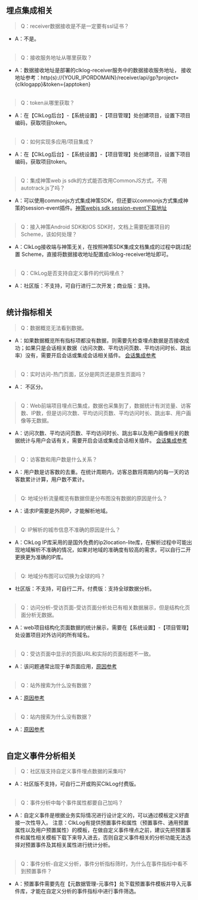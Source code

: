 
## 埋点集成相关
>
> Q：receiver数据接收是不是一定要有ssl证书？
>
- A：不是。
<br><br>

>
> Q：接收服务地址从哪里获取？
>
- A：数据接收地址是部署的clklog-receiver服务中的数据接收服务地址，
  接收地址参考：http(s)://{YOUR_IPORDOMAIN}/receiver/api/gp?project={clklogapp}&token={apptoken}
<br><br>

> Q：token从哪里获取？

- A：在【ClkLog后台】-【系统设置】-【项目管理】处创建项目，设置下项目编码，获取项目token。
<br><br>

> Q：如何实现多应用/项目集成？

- A：在【ClkLog后台】-【系统设置】-【项目管理】处创建项目，设置下项目编码，获取项目token。
<br><br>

> Q：集成神策web js sdk的方式能否改用CommonJS方式，不用autotrack.js了吗？

- A：可以使用commonjs方式集成神策SDK，但还要以commonjs方式集成神策的session-event插件。[神策webjs sdk session-event下载地址](https://github.com/sensorsdata/sa-sdk-javascript/tree/master/dist/web/plugin/session-event)
<br><br>

> Q：接入神策Android SDK和IOS SDK时，文档上需要配置项目的Scheme，该如何处理？

- A：ClkLog接收端与神策无关，在按照神策SDK集成文档集成的过程中跳过配置 Scheme，直接将数据接收地址配置成clklog-receiver地址即可。
<br><br>

> Q：ClkLog是否支持自定义事件的代码埋点？

- A：社区版：不支持，可自行进行二次开发；商业版：支持。
<br><br>

## 统计指标相关

> Q：数据概览无法看到数据。

- A：如果数据概览所有指标项都没有数据，则需要先检查埋点数据是否接收成功；如果只是会话相关数据（访问次数、平均访问页数、平均访问时长、跳出率）没有，需要开启会话或集成会话相关插件。 [会话集成参考](/tutorials/notes.md#_11会话的集成)
<br><br>

>
> Q：实时访问-热门页面，区分是网页还是原生页面吗？

- A： 不区分。
<br><br>

> Q：Web前端项目埋点已集成，数据也采集到了，数据统计有浏览量、访客数、IP数，但是访问次数、平均访问页数、平均访问时长、跳出率、用户画像等无数据。

- A：访问次数、平均访问页数、平均访问时长、跳出率以及用户画像相关的数据统计与用户会话有关，需要开启会话或集成会话相关插件。 [会话集成参考](/tutorials/notes.md#_11会话的集成)
<br><br>

> Q：访客数和用户数是什么关系？

- A：用户数是访客数的去重。在统计周期内，访客总数将周期内的每一天的访客数累计计算，用户数不累计。
 <br><br>  

> Q: 地域分析流量概览有数据但是分布图没有数据的原因是什么？

- A：请求IP需要是外网IP，才能解析地域。
<br><br>

> Q: IP解析的城市信息不准确的原因是什么？

- A：ClkLog IP库采用的是国外免费的ip2location-lite库，在解析过程中可能出现地域解析不准确的情况，如果对地域的准确度有较高的需求，可以自行二开更换更为准确的IP库。
<br><br>

> Q: 地域分布图可以切换为全球的吗？

- 社区版：不支持，可自行二开。付费版：支持全球数据分析。
<br><br>

> Q：访问分析-受访页面-受访页面分析处已有相关数据展示，但是结构化页面分析无数据。

- A：web项目结构化页面数据的统计展示，需要在【系统设置】-【项目管理】处设置项目对外访问的所有域名。
<br><br>

> Q：受访页面中显示的页面URL和实际的页面标题不一致。

- A：该问题通常出现于单页面应用，[原因参考](/tutorials/statindicator.md#_2特有统计指标)
<br><br>

> Q：站外搜索为什么没有数据？

- A：[原因参考](/tutorials/statindicator.md#_23站外搜索词)
<br><br>

> Q：站内搜索为什么没有数据？

- A：[原因参考](/tutorials/statindicator.md#_24站内搜索词)
<br><br>

## 自定义事件分析相关

> Q：社区版支持自定义事件埋点数据的采集吗?

- A：社区版不支持，可自行二开或购买ClkLog付费版。
 <br><br>

> Q：事件分析中每个事件属性都要自己加吗？

- A：自定义事件是根据业务实际情况进行设计定义的，可以通过模板定义好直接一次性导入。
  注意：ClkLog有提供预置事件和属性（预置事件、通用预置属性以及用户预置属性）的模板，在做自定义事件埋点之前，建议先把预置事件和属性相关模板下载下来导入进去，否则自定义事件相关的分析功能无法选择对预置事件及其相关属性进行统计分析。
<br><br>

> Q：事件分析-自定义分析，事件分析指标筛时，为什么在事件指标中看不到预置事件？

- A：预置事件需要先在【元数据管理-元事件】处下载预置事件模板并导入元事件库，才能在自定义分析的事件指标中进行事件筛选。
 <br><br>

<!-- > Q：

- A：
 <br><br>  

> Q：

- A：
 <br><br>  

 > Q：

- A：
 <br><br>   -->